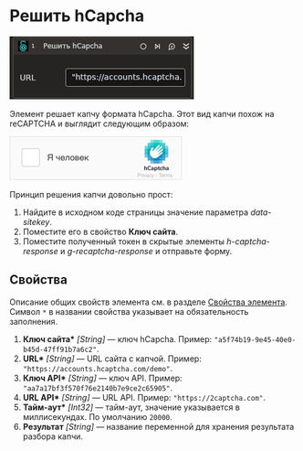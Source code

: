 # Решить hCapcha

![](<../../../../.gitbook/assets1/linux_items/library/hcapcha.png>)

Элемент решает капчу формата hCapcha. Этот вид капчи похож на reCAPTCHA и выглядит следующим образом:

![](<../../../../.gitbook/assets/image (801).png>)

Принцип решения капчи довольно прост:

1. Найдите в исходном коде страницы значение параметра _data-sitekey_.
2. Поместите его в свойство **Ключ сайта**.
3. Поместите полученный токен в скрытые элементы _h-captcha-response_ и _g-recaptcha-response_ и отправьте форму.


## Свойства
Описание общих свойств элемента см. в разделе [Свойства элемента](https://docs.primo-rpa.ru/primo-rpa/primo-studio/process/elements#svoistva-elementa).\
Символ `*` в названии свойства указывает на обязательность заполнения.

1. **Ключ сайта\*** *[String]* — ключ hCapcha. Пример: `"a5f74b19-9e45-40e0-b45d-47ff91b7a6c2"`.  
1. **URL\*** *[String]* — URL сайта с капчой. Пример: `"https://accounts.hcaptcha.com/demo"`.
1. **Ключ API\*** *[String]* — ключ API. Пример: `"aa7a17bf3f570f76e2140b7e9ce2c65905"`.
1. **URL API\*** *[String]* — URL API. Пример: `"https://2captcha.com"`.
1. **Тайм-аут\*** *[Int32]* — тайм-аут, значение указывается в миллисекундах. По умолчанию `20000`.
1. **Результат** *[String]* — название переменной для хранения результата разбора капчи.





